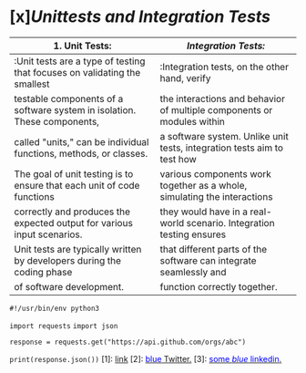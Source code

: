 # [x]***Unittests and Integration Tests***
|1. Unit Tests: | *Integration Tests:*|
|--------------------|--------------------|
|:Unit tests are a type of testing that focuses on validating the smallest|:Integration tests, on the other hand, verify 
 testable components of a software system in isolation. These components,|the interactions and behavior of multiple components or modules within 
  called "units," can be individual functions, methods, or classes. | a software system. Unlike unit tests, integration tests aim to test how
  The goal of unit testing is to ensure that each unit of code functions |various components work together as a whole, simulating the interactions 
  correctly and produces the expected output for various input scenarios. |they would have in a real-world scenario. Integration testing ensures 
  Unit tests are typically written by developers during the coding phase |that different parts of the software can integrate seamlessly and 
of software development.|function correctly together.|

`#!/usr/bin/env python3`

`import requests`
`import json`

`response = requests.get("https://api.github.com/orgs/abc")`

`print(response.json())`
[1]: [link](https://chat.openai.com/?model=text-davinci-002-render-sha)
[2]: [<span style="color:blue">blue</span> Twitter.](https://twitter.com/joseph_mugabi)
[3]: [<span style="color:blue">some *blue* linkedin</span>.](www.linkedin.com/in/mugabijoseph)